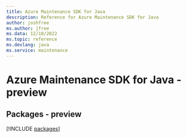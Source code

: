 ```yaml
---
title: Azure Maintenance SDK for Java
description: Reference for Azure Maintenance SDK for Java
author: joshfree
ms.author: jfree
ms.data: 12/10/2022
ms.topic: reference
ms.devlang: java
ms.service: maintenance
---
```

# Azure Maintenance SDK for Java - preview
## Packages - preview
[!INCLUDE [packages](maintenance-index.md)]